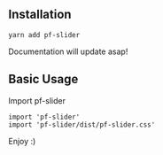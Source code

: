 ## Installation

`yarn add pf-slider`

Documentation will update asap!

## Basic Usage

Import pf-slider

```
import 'pf-slider'
import 'pf-slider/dist/pf-slider.css'
```

Enjoy :)

